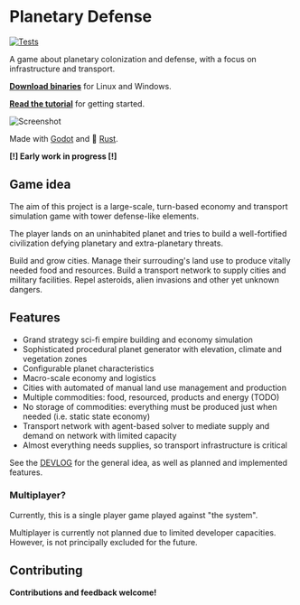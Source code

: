 # Planetary Defense

[![Tests](https://github.com/mlange-42/planetary-defense/actions/workflows/tests.yml/badge.svg)](https://github.com/mlange-42/planetary-defense/actions/workflows/tests.yml)

A game about planetary colonization and defense, with a focus on infrastructure and transport.

**[Download binaries](https://github.com/mlange-42/planetary-defense/releases)** for Linux and Windows.

**[Read the tutorial](docs/tutorial.md)** for getting started.

![Screenshot](https://user-images.githubusercontent.com/44003176/148104085-2269ac79-29bf-4391-86fa-a4bc50f8a13f.png)

Made with [Godot](https://godotengine.org/) and :crab: [Rust](https://rust-lang.org).

**[!] Early work in progress [!]**

## Game idea

The aim of this project is a large-scale, turn-based economy and transport simulation game with tower defense-like elements.

The player lands on an uninhabited planet and tries to build a well-fortified civilization defying planetary and extra-planetary threats.

Build and grow cities.
Manage their surrouding's land use to produce vitally needed food and resources.
Build a transport network to supply cities and military facilities.
Repel asteroids, alien invasions and other yet unknown dangers.

## Features

* Grand strategy sci-fi empire building and economy simulation
* Sophisticated procedural planet generator with elevation, climate and vegetation zones
* Configurable planet characteristics
* Macro-scale economy and logistics
* Cities with automated of manual land use management and production
* Multiple commodities: food, resourced, products and energy (TODO)
* No storage of commodities: everything must be produced just when needed (i.e. static state economy)
* Transport network with agent-based solver to mediate supply and demand on network with limited capacity
* Almost everything needs supplies, so transport infrastructure is critical

See the [DEVLOG](DEVLOG.md) for the general idea, as well as planned and implemented features.

### Multiplayer?

Currently, this is a single player game played against "the system".

Multiplayer is currently not planned due to limited developer capacities.
However, is not principally excluded for the future.

## Contributing

**Contributions and feedback welcome!**
